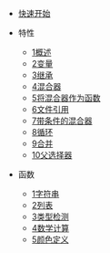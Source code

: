-   [快速开始](docs/0快速开始.md)
-   特性  	

    -   [1概述](docs/特性/1概述.md)
    -   [2变量](docs/特性/2变量.md)
    -   [3继承](docs/特性/3继承.md)
    -   [4混合器](docs/特性/4混合器.md)
    -   [5将混合器作为函数](docs/特性/5将混合器作为函数.md)
    -   [6文件引用](docs/特性/6文件引用.md)
    -   [7带条件的混合器](docs/特性/7带条件的混合器.md)
    -   [8循环](docs/特性/8循环.md)
    -   [9合并](docs/特性/9合并.md)
    -   [10父选择器](docs/特性/10父选择器.md)

-   函数

    -   [1字符串](docs/函数/1字符串.md)
    -   [2列表](docs/函数/2列表.md)
    -   [3类型检测](docs/函数/3类型检测.md)
    -   [4数学计算](docs/函数/4数学计算.md)
    -   [5颜色定义](docs/函数/5颜色定义.md)
